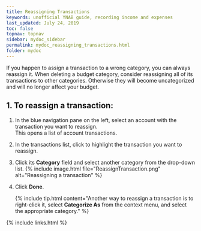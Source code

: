 ```yaml
---
title: Reassigning Transactions
keywords: unofficial YNAB guide, recording income and expenses
last_updated: July 24, 2019
toc: false
topnav: topnav
sidebar: mydoc_sidebar
permalink: mydoc_reassigning_transactions.html
folder: mydoc
---
```


If you happen to assign a transaction to a wrong category, you can always reassign it.
When deleting a budget category, consider reassigning all of its transactions to other categories. Otherwise they will become uncategorized and will no longer affect your budget.

## 1. To reassign a transaction:

1.  In the blue navigation pane on the left, select an account with the transaction you want to reassign. <br/>This opens a list of account transactions.

2.  In the transactions list, click to highlight the transaction you want to reassign.

3.  Click its **Category** field and select another category from the drop-down list.
    {% include image.html file="ReassignTransaction.png" alt="Reassigning a transaction" %}

4.  Click **Done**.

    {% include tip.html content="Another way to reassign a transaction is to right-click it, select **Categorize As** from the context menu, and select the appropriate category." %}

{% include links.html %}
